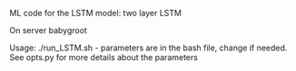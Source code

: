 ML code for the LSTM model: two layer LSTM

On server babygroot

Usage:
./run_LSTM.sh   - parameters are in the bash file, change if needed. See opts.py for more details about the parameters
